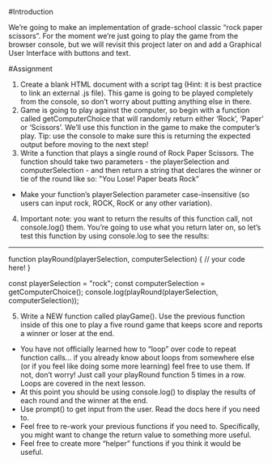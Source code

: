 #Introduction

We’re going to make an implementation of grade-school classic “rock paper scissors”. For the moment we’re just going to play the game from the browser console, but we will revisit this project later on and add a Graphical User Interface with buttons and text.

#Assignment

1. Create a blank HTML document with a script tag (Hint: it is best practice to link an external .js file). This game is going to be played completely from the console, so don’t worry about putting anything else in there.
2. Game is going to play against the computer, so begin with a function called getComputerChoice that will randomly return either ‘Rock’, ‘Paper’ or ‘Scissors’. We’ll use this function in the game to make the computer’s play. Tip: use the console to make sure this is returning the expected output before moving to the next step!
3. Write a function that plays a single round of Rock Paper Scissors. The function should take two parameters - the playerSelection and computerSelection - and then return a string that declares the winner or tie of the round like so: "You Lose! Paper beats Rock"
* Make your function’s playerSelection parameter case-insensitive (so users can input rock, ROCK, RocK or any other variation).

4. Important note: you want to return the results of this function call, not console.log() them. You’re going to use what you return later on, so let’s test this function by using console.log to see the results:
  * * * *
function playRound(playerSelection, computerSelection) {
  // your code here!
}

const playerSelection = "rock";
const computerSelection = getComputerChoice();
console.log(playRound(playerSelection, computerSelection));

5. Write a NEW function called playGame(). Use the previous function inside of this one to play a five round game that keeps score and reports a winner or loser at the end.
* You have not officially learned how to “loop” over code to repeat function calls… if you already know about loops from somewhere else (or if you feel like doing some more learning) feel free to use them. If not, don’t worry! Just call your playRound function 5 times in a row. Loops are covered in the next lesson.
* At this point you should be using console.log() to display the results of each round and the winner at the end.
* Use prompt() to get input from the user. Read the docs here if you need to.
* Feel free to re-work your previous functions if you need to. Specifically, you might want to change the return value to something more useful.
* Feel free to create more “helper” functions if you think it would be useful.

